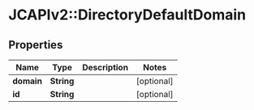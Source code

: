 # JCAPIv2::DirectoryDefaultDomain

## Properties
Name | Type | Description | Notes
------------ | ------------- | ------------- | -------------
**domain** | **String** |  | [optional] 
**id** | **String** |  | [optional] 

